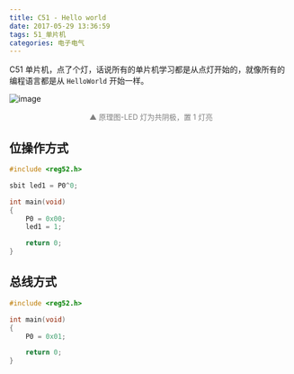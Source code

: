 ```yaml
---
title: C51 - Hello world
date: 2017-05-29 13:36:59
tags: 51_单片机
categories: 电子电气
---
```


C51 单片机，点了个灯，话说所有的单片机学习都是从点灯开始的，就像所有的编程语言都是从 `HelloWorld` 开始一样。

<!--more-->

![image](https://wx4.sinaimg.cn/large/006mcMYXgy1g0dznalk4oj30ub0fkk5o.jpg)
<div style="font-size:13px;color:gray;text-align:center">▲ 原理图-LED 灯为共阴极，置 1 灯亮</div>

## 位操作方式

```C
#include <reg52.h>

sbit led1 = P0^0;

int main(void) 
{
    P0 = 0x00;
    led1 = 1;

    return 0;
}
```

## 总线方式

```C
#include <reg52.h>

int main(void) 
{
    P0 = 0x01;

    return 0;
}
```
